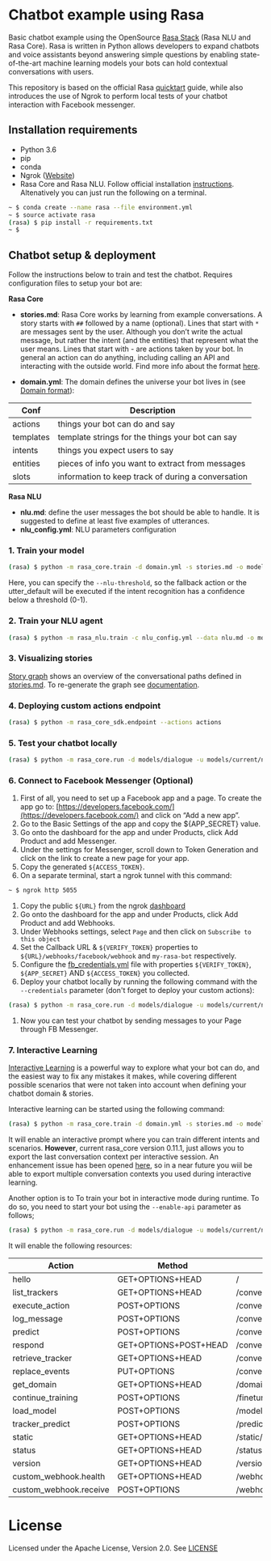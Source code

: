 # Chatbot example using Rasa

Basic chatbot example using the OpenSource [Rasa Stack](http://www.rasa.com/) (Rasa NLU and Rasa Core). Rasa is written in Python allows developers to expand chatbots and voice assistants beyond answering simple questions by enabling state-of-the-art machine learning models your bots can hold contextual conversations with users.

This repository is based on the official Rasa [quicktart](http://www.rasa.com/docs/core/quickstart/) guide, while also introduces the use of Ngrok to perform local tests of your chatbot interaction with Facebook messenger.

## Installation requirements

* Python 3.6
* pip
* conda
* Ngrok ([Website](https://ngrok.com/))
* Rasa Core and Rasa NLU. Follow official installation [instructions](http://www.rasa.com/docs/core/installation/). Altenatively you can just run the following on a terminal.
```bash
~ $ conda create --name rasa --file environment.yml
~ $ source activate rasa
(rasa) $ pip install -r requirements.txt
~ $
```

## Chatbot setup & deployment

Follow the instructions below to train and test the chatbot. Requires configuration files to setup your bot are:

**Rasa Core**

- **stories.md**: Rasa Core works by learning from example conversations. A story starts with `##` followed by a name (optional). Lines that start with `*` are messages sent by the user. Although you don’t write the actual message, but rather the intent (and the entities) that represent what the user means. Lines that start with - are actions taken by your bot. In general an action can do anything, including calling an API and interacting with the outside world. Find more info about the format [here](http://www.rasa.com/docs/core/stories/).

- **domain.yml**: The domain defines the universe your bot lives in (see [Domain format](http://www.rasa.com/docs/core/domains/)):

| Conf      | Description                                        |
|-----------|----------------------------------------------------|
| actions   | things your bot can do and say                     |
| templates | template strings for the things your bot can say   |
| intents   | things you expect users to say                     |
| entities  | pieces of info you want to extract from messages   |
| slots     | information to keep track of during a conversation |

**Rasa NLU**

- **nlu.md**: define the user messages the bot should be able to handle. It is suggested to define at least five examples of utterances.
- **nlu_config.yml**: NLU parameters configuration

### 1. Train your model

```bash
(rasa) $ python -m rasa_core.train -d domain.yml -s stories.md -o models/dialogue --endpoints endpoints.yml --epochs 100 --history 3
```

Here, you can specify the `--nlu-threshold`, so the fallback action or the utter_default will be executed if the intent recognition has a confidence below a threshold (0-1).

### 2. Train your NLU agent

```bash
(rasa) $ python -m rasa_nlu.train -c nlu_config.yml --data nlu.md -o models --fixed_model_name nlu --project current --verbose
```

### 3. Visualizing stories

[Story graph](graph.png) shows an overview of the conversational paths defined in [stories.md](stories.md).
To re-generate the graph see [documentation](http://www.rasa.com/docs/core/debugging/#visualizing-your-stories).

### 4. Deploying custom actions endpoint

```bash
(rasa) $ python -m rasa_core_sdk.endpoint --actions actions
```

### 5. Test your chatbot locally

```bash
(rasa) $ python -m rasa_core.run -d models/dialogue -u models/current/nlu
```

### 6. Connect to Facebook Messenger (Optional)

1. First of all, you need to set up a Facebook app and a page. To create the app go to: [https://developers.facebook.com/](https://developers.facebook.com/) and click on “Add a new app”.
1. Go to the Basic Settings of the app and copy the ${APP_SECRET} value.
1. Go onto the dashboard for the app and under Products, click Add Product and add Messenger. 
1. Under the settings for Messenger, scroll down to Token Generation and click on the link to create a new page for your app.
1. Copy the generated `${ACCESS_TOKEN}`.
1. On a separate terminal, start a ngrok tunnel with this command:
```bash
~ $ ngrok http 5055
```
1. Copy the public `${URL}` from the ngrok [dashboard](http://localhost:4040)
1. Go onto the dashboard for the app and under Products, click Add Product and add Webhooks.
1. Under Webhooks settings, select `Page` and then click on `Subscribe to this object`
1. Set the Callback URL & `${VERIFY_TOKEN}` properties to `${URL}/webhooks/facebook/webhook` and `my-rasa-bot` respectively.
1. Configure the [fb_credentials.yml](credentials.yml) file with properties `${VERIFY_TOKEN}`, `${APP_SECRET}` AND `${ACCESS_TOKEN}` you collected.
1. Deploy your chatbot locally by running the following command with the `--credentials` parameter (don't forget to deploy your custom actions):
```bash
(rasa) $ python -m rasa_core.run -d models/dialogue -u models/current/nlu --port 5002 --connector facebook --credentials credentials.yml
```
1. Now you can test your chatbot by sending messages to your Page through FB Messenger.

### 7. Interactive Learning

[Interactive Learning](http://www.rasa.com/docs/core/interactive_learning/) is a powerful way to explore what your bot can do, and the easiest way to fix any mistakes it makes, while covering different possible scenarios that were not taken into account when defining your chatbot domain & stories.

Interactive learning can be started using the following command:

```bash
(rasa) $ python -m rasa_core.train -d domain.yml -s stories.md -o models/dialogue --endpoints endpoints.yml --online
```

It will enable an interactive prompt where you can train different intents and scenarios.
**However**, current rasa_core version 0.11.1, just allows you to export the last conversation context per interactive session. 
An enhancement issue has been opened [here](https://github.com/RasaHQ/rasa_core/issues/941), so in a near future you wiil be able to export multiple conversation contexts you used during interactive learning.

Another option is to To train your bot in interactive mode during runtime. To do so, you need to start your bot using the `--enable-api` parameter as follows;

```bash
(rasa) $ python -m rasa_core.run -d models/dialogue -u models/current/nlu --endpoints endpoints.yml --debug --enable_api
```

It will enable the following resources:

| Action                 | Method                | Resource                                  |
|------------------------|-----------------------|-------------------------------------------|
| hello                  | GET+OPTIONS+HEAD      | /                                         |
| list_trackers          | GET+OPTIONS+HEAD      | /conversations                            |
| execute_action         | POST+OPTIONS          | /conversations/[sender_id]/execute        |
| log_message            | POST+OPTIONS          | /conversations/[sender_id]/messages       |
| predict                | POST+OPTIONS          | /conversations/[sender_id]/predict        |
| respond                | GET+OPTIONS+POST+HEAD | /conversations/[sender_id]/respond        |
| retrieve_tracker       | GET+OPTIONS+HEAD      | /conversations/[sender_id]/tracker        |
| replace_events         | PUT+OPTIONS           | /conversations/[sender_id]/tracker/events |
| get_domain             | GET+OPTIONS+HEAD      | /domain                                   |
| continue_training      | POST+OPTIONS          | /finetune                                 |
| load_model             | POST+OPTIONS          | /model                                    |
| tracker_predict        | POST+OPTIONS          | /predict                                  |
| static                 | GET+OPTIONS+HEAD      | /static/[filename]                        |
| status                 | GET+OPTIONS+HEAD      | /status                                   |
| version                | GET+OPTIONS+HEAD      | /version                                  |
| custom_webhook.health  | GET+OPTIONS+HEAD      | /webhooks/rest/                           |
| custom_webhook.receive | POST+OPTIONS          | /webhooks/rest/webhook                    |

# License

Licensed under the Apache License, Version 2.0. See [LICENSE](LICENSE.txt)